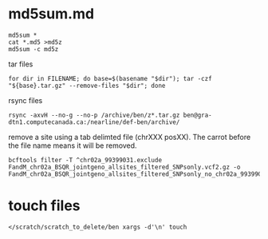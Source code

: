 # md5sum.md
```
md5sum *
cat *.md5 >md5z
md5sum -c md5z
```
tar files

```
for dir in FILENAME; do base=$(basename "$dir"); tar -czf "${base}.tar.gz" --remove-files "$dir"; done
```

rsync files
```
rsync -axvH --no-g --no-p /archive/ben/z*.tar.gz ben@gra-dtn1.computecanada.ca:/nearline/def-ben/archive/

```

remove a site using a tab delimted file (chrXXX posXX). The carrot before the file name means it will be removed.

```
bcftools filter -T ^chr02a_99399031.exclude FandM_chr02a_BSQR_jointgeno_allsites_filtered_SNPsonly.vcf2.gz -o FandM_chr02a_BSQR_jointgeno_allsites_filtered_SNPsonly_no_chr02a_99399031.vcf.gz
```

# touch files 
```
</scratch/scratch_to_delete/ben xargs -d'\n' touch
```
